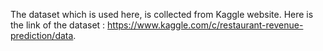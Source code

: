 The dataset which is used here, is collected from Kaggle website. Here is the link of the dataset : https://www.kaggle.com/c/restaurant-revenue-prediction/data.
